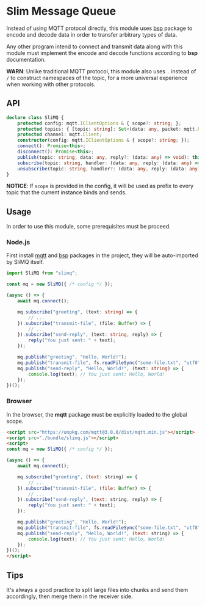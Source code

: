# Slim Message Queue

Instead of using MQTT protocol directly, this module uses
[bsp](https://github.com/hyurl/bsp) package to encode and decode data in order 
to transfer arbitrary types of data.

Any other program intend to connect and transmit data along with this module
must implement the encode and decode functions according to **bsp**
documentation.

**WARN**: Unlike traditional MQTT protocol, this module also uses `.` instead of
`/` to construct namespaces of the topic, for a more universal experience when
working with other protocols.

## API

```ts
declare class SliMQ {
    protected config: mqtt.IClientOptions & { scope?: string; };
    protected topics: { [topic: string]: Set<(data: any, packet: mqtt.Packet) => void> };
    protected channel: mqtt.Client;
    constructor(config: mqtt.IClientOptions & { scope?: string; });
    connect(): Promise<this>;
    disconnect(): Promise<this>;
    publish(topic: string, data: any, reply?: (data: any) => void): this;
    subscribe(topic: string, handler: (data: any, reply: (data: any) => void) => void): this;
    unsubscribe(topic: string, handler?: (data: any, reply: (data: any) => void) => void): this;
}
```

**NOTICE**: If `scope` is provided in the config, it will be used as prefix to
every topic that the current instance binds and sends.

## Usage

In order to use this module, some prerequisites must be proceed.

### Node.js

First install [mqtt](https://github.com/mqttjs/MQTT.js#readme) and
[bsp](https://github.com/hyurl/bsp) packages in the project, they will be
auto-imported by SliMQ itself.

```ts
import SliMQ from "slimq";

const mq = new SliMQ({ /* config */ });

(async () => {
    await mq.connect();

    mq.subscribe("greeting", (text: string) => {
        // ...
    }).subscribe("transmit-file", (file: Buffer) => {
        // ...
    }).subscribe("send-reply", (text: string, reply) => {
        reply("You just sent: " + text);
    });

    mq.publish("greeting", "Hello, World!");
    mq.publish("transmit-file", fs.readFileSync("some-file.txt", "utf8"));
    mq.publish("send-reply", "Hello, World!", (text: string) => {
        console.log(text); // You just sent: Hello, World!
    });
})();
```

### Browser

In the browser, the **mqtt** package must be explicitly loaded to the global
scope.

```html
<script src="https://unpkg.com/mqtt@3.0.0/dist/mqtt.min.js"></script>
<script src="./bundle/slimq.js"></script>
<script>
const mq = new SliMQ({ /* config */ });

(async () => {
    await mq.connect();

    mq.subscribe("greeting", (text: string) => {
        // ...
    }).subscribe("transmit-file", (file: Buffer) => {
        // ...
    }).subscribe("send-reply", (text: string, reply) => {
        reply("You just sent: " + text);
    });

    mq.publish("greeting", "Hello, World!");
    mq.publish("transmit-file", fs.readFileSync("some-file.txt", "utf8"));
    mq.publish("send-reply", "Hello, World!", (text: string) => {
        console.log(text); // You just sent: Hello, World!
    });
})();
</script>
```

## Tips

It's always a good practice to split large files into chunks and send them
accordingly, then merge them in the receiver side.
